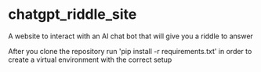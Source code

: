# chatgpt_riddle_site
A website to interact with an AI chat bot that will give you a riddle to answer 


After you clone the repository run 'pip install -r requirements.txt' in order to create a virtual environment with the correct setup